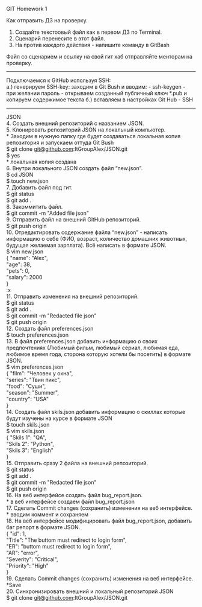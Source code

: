 GIT Homework 1

Как отправить ДЗ на проверку.  
 1. Создайте текстоовый файл как в первом ДЗ по Terminal.  
 2. Сценарий перенесите в этот файл.  
 3. На против каждого действия - напишите команду в GitBash  

Файл со сценарием и ссылку на свой гит хаб отправляйте менторам на проверку.
  


_________________________________________________________________________________
Подключаемся к GitHub используя SSH:   
a.) генерируем SSH-key: заходим в Git Bush и вводим:   	- ssh-keygen 
						  	- при желании пароль
						  	- открываем созданный публичный ключ *.pub и копируем содержимое текста
б.) вставляем в настройках Git Hub - SSH  
_________________________________________________________________________________  




JSON  
 4. Создать внешний репозиторий c названием JSON.  
 5. Клонировать репозиторий JSON на локальный компьютер.  
	* Заходим в нужную папку где будет создаваться локальная копия репозитория и запускаем оттуда Git Bush  
	$ git clone git@github.com:ItGroupAlex/JSON.git  
	$ yes  
	* локальная копия создана  
 6. Внутри локального JSON создать файл “new.json”.  
	$ cd JSON  
	$ touch new.json  
 7. Добавить файл под гит.  
	$ git status  
	$ git add .  
 8. Закоммитить файл.  
	$ git commit -m "Added file json"  
 9. Отправить файл на внешний GitHub репозиторий.  
	$ git push origin  
 10. Отредактировать содержание файла “new.json” - написать информацию о себе (ФИО, возраст, количество домашних животных, будущая желаемая зарплата). Всё написать в формате JSON.  
	$ vim new.json  
	{ "name": "Alex",   
	"age": 38,   
	"pets": 0,   
	"salary": 2000   
	}  
	:x  
 11. Отправить изменения на внешний репозиторий.  
	$ git status  
	$ git add .  
	$ git commit -m "Redacted file json"  
	$ git push origin  
 12. Создать файл preferences.json  
	$ touch preferences.json  
 13. В файл preferences.json добавить информацию о своих предпочтениях (Любимый фильм, любимый сериал, любимая еда, любимое время года, сторона которую хотели бы посетить) в формате JSON.  
	$ vim preferences.json  
	{ "film": "Человек у окна",  
        "series": "Твин пикс",  
        "food": "Суши",  
        "season": "Summer",  
        "country": "USA"  
	}  
 14. Создать файл skils.json добавить информацию о скиллах которые будут изучены на курсе в формате JSON  
	$ touch skils.json  
	$ vim skils.json  
	{ "Skils 1": "QA",  
	"Skils 2": "Python",  
	"Skils 3": "English"  
	}  
 15. Отправить сразу 2 файла на внешний репозиторий.  
	$ git status  
	$ git add .  
	$ git commit -m "Redacted file json"  
	$ git push origin  
 16. На веб интерфейсе создать файл bug_report.json.  
	* в веб интерфейсе создаем файл bug_report.json  
 17. Сделать Commit changes (сохранить) изменения на веб интерфейсе.  
	* вводим коммент и сохраняем  
 18. На веб интерфейсе модифицировать файл bug_report.json, добавить баг репорт в формате JSON.  
	{ "id": 1,  
 	"Title": "The buttom <Login> must redirect to login form",  
 	"ER": "buttom <Login> must redirect to login form",  
 	"AR": "error",  
	 "Severity": "Critical",  
 	"Priority": "High"  
	}  
 19. Сделать Commit changes (сохранить) изменения на веб интерфейсе.  
	*Save  
 20. Синхронизировать внешний и локальный репозиторий JSON  
	$ git clone git@github.com:ItGroupAlex/JSON.git  
